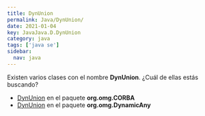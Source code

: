 ```yaml
---
title: DynUnion
permalink: Java/DynUnion/
date: 2021-01-04
key: JavaJava.D.DynUnion
category: java
tags: ['java se']
sidebar: 
  nav: java
---
```


Existen varios clases con el nombre **DynUnion**. ¿Cuál de ellas estás buscando?
<ul>
<li><a href="/Java/DynUnion-org-omg-CORBA/">DynUnion</a> en el paquete <strong>org.omg.CORBA</strong></li>
<li><a href="/Java/DynUnion-org-omg-DynamicAny/">DynUnion</a> en el paquete <strong>org.omg.DynamicAny</strong></li>
<ul>
